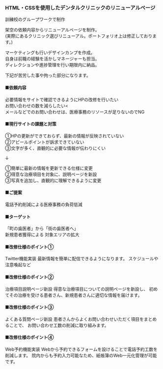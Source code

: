 ### HTML・CSSを使用したデンタルクリニックのリニューアルページ
訓練校のグループワークで制作

架空の依頼内容からリニューアルページを制作。  
(実際にあるクリニック選びリニューアル。ポートフォリオ上は修正しております。)

マーケティングも行いデザインカンプを作成。  
自身は前職の経験を活かしマネージャーも担当。  
ディレクションや進捗管理を行い期限内に納品。  

下記が苦労した事や拘った部分になります。

#### ■依頼内容
必要情報をサイトで確認できるようにHPの改修を行いたい  
お問い合わせの数を減らしたい<  
メールなどでのお問い合わせは、医療事務のリソースが足りないのでNG  

#### ■現行サイトの課題と対策
①HPの更新ができておらず、最新の情報が反映されていない  
②アピールポイントが訴求できていない  
③文字が多く、直観的に必要な情報が伝わりにくい  

↓

①簡単に最新の情報を更新できる仕様に変更  
②得意な治療項目を対象に、説明ページを新設  
③写真を追加し、直観的に理解できるように変更  

#### ■ご提案
電話予約削減による医療事務の負荷低減  

#### ■ターゲット  
「町の歯医者」から「街の歯医者へ」  
新規患者獲得による 対象エリアの拡大  

#### ■改修仕様のポイント①  
Twitter機能実装
最新情報を簡単に配信できるようになります。
スケジュールや注意喚起など

#### ■改修仕様のポイント②  
治療項目説明ページ新設
得意な治療項目についての説明ページを新設し、
初めてその治療を受ける患者さん、新規患者さんに適切な情報を届けます。

#### ■改修仕様のポイント③  
よくある質問ページ新設
患者さんからよくお問い合わせいただく項目をまとめることで、
お問い合わせ工数の削減に取り組みます。

#### ■改修仕様のポイント④  
Web予約機能実装
Webから予約できるフォームを設けることで電話予約工数を削減します。
院内からも予約入力可能なため、紙帳簿のWeb一元化管理が可能です。

